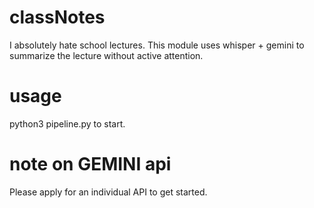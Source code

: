 # classNotes
I absolutely hate school lectures. This module uses whisper + gemini to summarize the lecture without active attention.
# usage
python3 pipeline.py to start.
# note on GEMINI api
Please apply for an individual API to get started. 

